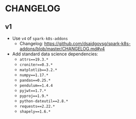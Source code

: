# CHANGELOG

## v1

- Use `v4` of `spark-k8s-addons`
  - Changelog: <https://github.com/dsaidgovsg/spark-k8s-addons/blob/master/CHANGELOG.md#v4>
- Add standard data science dependencies:
  - `attrs==19.3.*`
  - `croniter==0.3.*`
  - `matplotlib==3.2.*`
  - `numpy==1.17.*`
  - `pandas==0.25.*`
  - `pendulum==1.4.4`
  - `pyjwt==1.7.*`
  - `pyproj==1.9.*`
  - `python-dateutil==2.8.*`
  - `requests==2.22.*`
  - `shapely==1.6.*`
